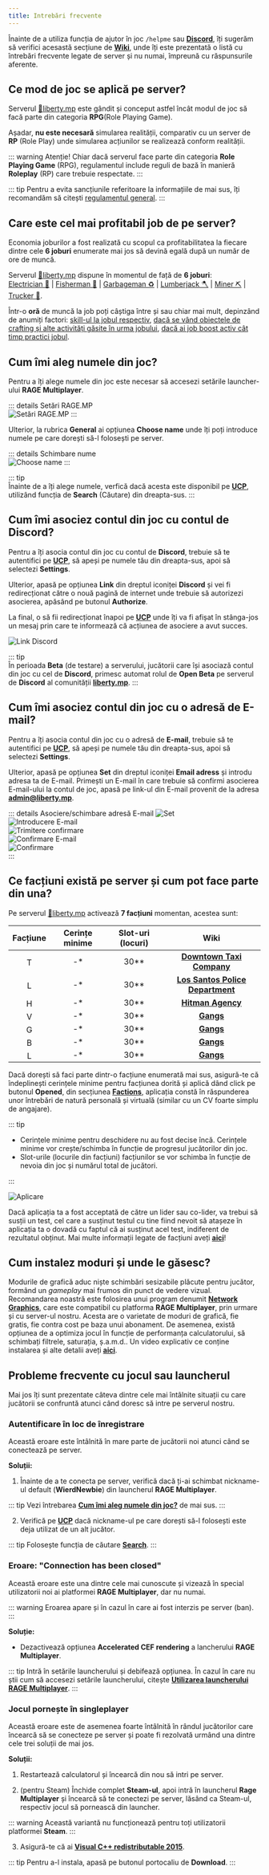 ```yaml
---
title: Intrebări frecvente
---
```


Înainte de a utiliza funcția de ajutor în joc `/helpme` sau [**Discord**](https://liberty.mp/discord), îți sugerăm să verifici acesastă secțiune de [**Wiki**](https://wiki.liberty.mp), unde îți este prezentată o listă cu întrebări frecvente legate de server și nu numai, împreună cu răspunsurile aferente.

## Ce mod de joc se aplică pe server?

Serverul [🗽liberty.mp](https://ucp.liberty.mp/) este gândit și conceput astfel încât modul de joc să facă parte din categoria **RPG**(Role Playing Game).

Așadar, **nu este necesară** simularea realității, comparativ cu un server de **RP** (Role Play) unde simularea acțiunilor se realizează conform realității.
 
::: warning Atenție!
Chiar dacă serverul face parte din categoria **Role Playing Game** (RPG), regulamentul include reguli de bază în manieră **Roleplay** (RP) care trebuie respectate.
::: 

::: tip
Pentru a evita sancțiunile referitoare la informațiile de mai sus, îți recomandăm să citești [regulamentul general](https://ucp.liberty.mp/forums/post/4/reply/2).
::: 

## Care este cel mai profitabil job de pe server?

Economia joburilor a fost realizată cu scopul ca profitabilitatea la fiecare dintre cele **6 joburi** enumerate mai jos să devină egală după un număr de ore de muncă.

Serverul [🗽liberty.mp](https://ucp.liberty.mp/) dispune în momentul de față de **6 joburi**:  
[Electrician 🔌](./jobs/electrician) | [Fisherman 🎣](./jobs/fisherman) | [Garbageman ♻️](./jobs/garbageman) | [Lumberjack 🪓](./jobs/lumberjack) | [Miner ⛏️](./jobs/miner) | [Trucker 🚚](./jobs/trucker).  

 Într-o **oră** de muncă la job poți câștiga între <Dinero :amount="1500" /> și <Dinero :amount="2000" /> sau chiar mai mult, depinzând de anumiți factori: [skill-ul la jobul respectiv](./jobs/#cum-avansez-in-skill), [dacă se vând obiectele de crafting și alte activități găsite în urma jobului](./general/crafting), [dacă ai job boost activ cât timp practici jobul](./factions/gangs#sistemul-de-droguri).

## Cum îmi aleg numele din joc?

Pentru a îți alege numele din joc este necesar să accesezi setările launcher-ului **RAGE Multiplayer**.

::: details Setări RAGE.MP  
  <Image src="https://i.imgur.com/E6J7tQG.png" alt="Setări RAGE.MP" />
:::  

Ulterior, la rubrica **General** ai opțiunea **Choose name** unde îți poți introduce numele pe care dorești să-l folosești pe server.

::: details Schimbare nume  
<Image src="https://i.imgur.com/2m0U8hn.gif" alt="Choose name" />
:::  

::: tip  
Înainte de a îți alege numele, verfică dacă acesta este disponibil pe [**UCP**](https://ucp.liberty.mp/search), utilizând funcția de **Search** (Căutare) din dreapta-sus.
:::

## Cum îmi asociez contul din joc cu contul de Discord?

Pentru a îți asocia contul din joc cu contul de **Discord**, trebuie să te autentifici pe [**UCP**](https://ucp.liberty.mp/), să apeși pe numele tău din dreapta-sus, apoi să selectezi **Settings**. 

Ulterior, apasă pe opțiunea **Link** din dreptul iconiței **Discord** și vei fi redirecționat către o nouă pagină de internet unde trebuie să autorizezi asocierea, apăsând pe butonul **Authorize**. 

La final, o să fii redirecționat înapoi pe [**UCP**](https://ucp.liberty.mp/) unde îți va fi afișat în stânga-jos un mesaj prin care te informează că acțiunea de asociere a avut succes. 

<Image src="https://i.imgur.com/cn2tW1u.gif" alt="Link Discord" />

::: tip  
În perioada **Beta** (de testare) a serverului, jucătorii care își asociază contul din joc cu cel de **Discord**, primesc automat rolul de **Open Beta** pe serverul de **Discord** al comunității [**liberty.mp**](https://liberty.mp/discord).
::: 

## Cum îmi asociez contul din joc cu o adresă de E-mail?

Pentru a îți asocia contul din joc cu o adresă de **E-mail**, trebuie să te autentifici pe [**UCP**](https://ucp.liberty.mp/), să apeși pe numele tău din dreapta-sus, apoi să selectezi **Settings**. 

Ulterior, apasă pe opțiunea **Set** din dreptul iconiței **Email adress** și introdu adresa ta de E-mail. Primești un E-mail în care trebuie să confirmi asocierea E-mail-ului la contul de joc, apasă pe link-ul din E-mail provenit de la adresa **admin@liberty.mp**.

::: details Asociere/schimbare adresă E-mail 
<Image src="https://i.imgur.com/ESGvsWp.png" alt="Set" />  
<Image src="https://i.imgur.com/VWwMULt.png" alt="Introducere E-mail" />  
<Image src="https://i.imgur.com/B1RiKzP.png" alt="Trimitere confirmare" />  
<Image src="https://i.imgur.com/LROL9wo.png" alt="Confirmare E-mail" />  
<Image src="https://i.imgur.com/wYoP1SR.png" alt="Confirmare" />  
::: 

## Ce facțiuni există pe server și cum pot face parte din una?

Pe serverul [🗽liberty.mp](https://ucp.liberty.mp/) activează **7 facțiuni** momentan, acestea sunt:  

| Facțiune   | Cerințe minime |  Slot-uri (locuri) | Wiki |
| :-----------: | :-----------: | :-----------: | :-----------: |
| <Image src="https://i.imgur.com/L2JmEQz.png" alt="Taxi" width="16" label="Downtown Taxi Company" /> | -* | 30** | [**Downtown Taxi Company**](./factions/taxi.md)
| <Image src="https://i.imgur.com/o71GFrP.png" alt="LSPD" width="16" label="Los Santos Police Department" /> | -*| 30** | [**Los Santos Police Department**](./factions/lspd.md)
| <Image src="https://i.imgur.com/cRrHPrB.png" alt="HA" width="16" label="Hitman Agency" /> | -* | 30** | [**Hitman Agency**](./factions/hitman.md)
| <Image src="https://i.imgur.com/75XI0hK.png" alt="VLA" width="16" label="Varrios Los Aztecas" />| -* | 30** | [**Gangs**](./factions/gangs.md)
| <Image src="https://i.imgur.com/z8XEeji.png" alt="GSF" width="16" label="Grove Street Families" />| -* | 30** | [**Gangs**](./factions/gangs.md)
| <Image src="https://i.imgur.com/DSALrA7.png" alt="BALLA" width="16" label="Ballas" />| -* | 30** | [**Gangs**](./factions/gangs.md)
| <Image src="https://i.imgur.com/We4RTLX.png" alt="LSV" width="16" label="Los Santos Vagos" />| -* | 30** | [**Gangs**](./factions/gangs.md)

Dacă dorești să faci parte dintr-o facțiune enumerată mai sus, asigură-te că îndeplinești cerințele minime pentru facțiunea dorită și aplică dând click pe butonul **Opened**, din secțiunea [**Factions**](https://ucp.liberty.mp/factions), aplicația constă în răspunderea unor întrebări de natură personală și virtuală (similar cu un CV foarte simplu de angajare).

::: tip

   - Cerințele minime pentru deschidere nu au fost decise încă. Cerințele minime vor crește/schimba în funcție de progresul jucătorilor din joc.
   - Slot-urile (locurile din facțiuni) facțiunilor se vor schimba în funcție de nevoia din joc și numărul total de jucători. 

:::

<Image src="https://i.imgur.com/w6JQmSb.gif" alt="Aplicare" />

Dacă aplicația ta a fost acceptată de către un lider sau co-lider, va trebui să susții un test, cel care a susținut testul cu tine fiind nevoit să atașeze în aplicația ta o dovadă cu faptul că ai susținut acel test, indiferent de rezultatul obținut. Mai multe informații legate de facțiuni aveți [**aici**](./factions/)!

## Cum instalez moduri și unde le găsesc?

Modurile de grafică aduc niște schimbări sesizabile plăcute pentru jucător, formând un *gameplay* mai frumos din punct de vedere vizual. Recomandarea noastră este folosirea unui program denumit [**Network Graphics**](https://vrp.network/graphics), care este compatibil cu platforma **RAGE Multiplayer**, prin urmare și cu server-ul nostru. Acesta are o varietate de moduri de grafică, fie gratis, fie contra cost pe baza unui abonament. De asemenea, există opțiunea de a optimiza jocul în funcție de performanța calculatorului, să schimbați filtrele, saturația, ș.a.m.d.. Un video explicativ ce conține instalarea și alte detalii aveți [**aici**](https://www.youtube.com/watch?v=5t1q9DH_8-I&ab_channel=libertymoments). 

## Probleme frecvente cu jocul sau launcherul  

Mai jos îți sunt prezentate câteva dintre cele mai întâlnite situații cu care jucătorii se confruntă atunci când doresc să intre pe serverul nostru.  

### Autentificare în loc de înregistrare 

Această eroare este întâlnită în mare parte de jucătorii noi atunci când se conectează pe server. 

**Soluții:**

1. Înainte de a te conecta pe server, verifică dacă ți-ai schimbat nickname-ul default (**WierdNewbie**) din launcherul **RAGE Multiplayer**. 

::: tip
Vezi întrebarea [**Cum îmi aleg numele din joc?**](#cum-imi-aleg-numele-din-joc) de mai sus. 
::: 

2. Verifică pe [**UCP**](https://ucp.liberty.mp) dacă nickname-ul pe care dorești să-l folosești este deja utilizat de un alt jucător. 

::: tip
Folosește funcția de căutare [**Search**](https://ucp.liberty.mp/search).
:::  

### Eroare: "Connection has been closed" 

Această eroare este una dintre cele mai cunoscute și vizează în special utilizatorii noi ai platformei **RAGE Multiplayer**, dar nu numai. 

::: warning 
Eroarea apare și în cazul în care ai fost interzis pe server (ban).
::: 

**Soluție:** 

- Dezactivează opțiunea **Accelerated CEF rendering** a lancherului **RAGE Multiplayer**.

::: tip
Intră în setările launcherului și debifează opțiunea. În cazul în care nu știi cum să accesezi setările launcherului, citește [**Utilizarea launcherului RAGE Multiplayer**](./how-to-play#utilizarea-launcherului-rage-multiplayer).
:::   

### Jocul pornește în singleplayer 

Această eroare este de asemenea foarte întâlnită în rândul jucătorilor care încearcă să se conecteze pe server și poate fi rezolvată urmând una dintre cele trei soluții de mai jos. 

**Soluții:** 

1. Restartează calculatorul și încearcă din nou să intri pe server. 

2. (pentru Steam) Închide complet **Steam-ul**, apoi intră în launcherul **Rage Multiplayer** și încearcă să te conectezi pe server, lăsând ca Steam-ul, respectiv jocul să pornească din launcher.  

::: warning
Această variantă nu funcționează pentru toți utilizatorii platformei **Steam**.
::: 

3. Asigură-te că ai [**Visual C++ redistributable 2015**](https://www.microsoft.com/en-us/download/details.aspx?id=48145). 

::: tip
Pentru a-l instala, apasă pe butonul portocaliu de **Download**.
::: 
